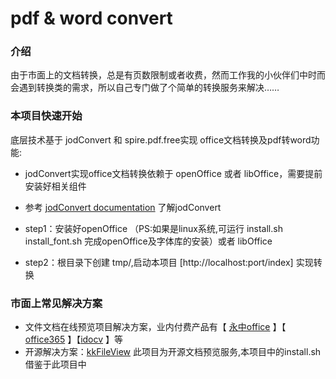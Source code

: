 # pdf & word convert

### 介绍
由于市面上的文档转换，总是有页数限制或者收费，然而工作我的小伙伴们中时而会遇到转换类的需求，所以自己专门做了个简单的转换服务来解决……


### 本项目快速开始
底层技术基于 jodConvert 和 spire.pdf.free实现 office文档转换及pdf转word功能:
* jodConvert实现office文档转换依赖于 openOffice 或者 libOffice，需要提前安装好相关组件
* 参考 [jodConvert documentation](https://github.com/sbraconnier/jodconverter/wiki) 了解jodConvert

* step1：安装好openOffice （PS:如果是linux系统,可运行 install.sh install_font.sh 完成openOffice及字体库的安装）或者 libOffice
* step2：根目录下创建 tmp/,启动本项目 [http://localhost:port/index] 实现转换


### 市面上常见解决方案
* 文件文档在线预览项目解决方案，业内付费产品有【 [永中office](http://dcs.yozosoft.com/) 】【 [office365](http://www.officeweb365.com/) 】【[idocv](https://www.idocv.com/) 】等
* 开源解决方案：[kkFileView](https://kkfileview.keking.cn/zh-cn/docs/home.html) 此项目为开源文档预览服务,本项目中的install.sh 借鉴于此项目中
